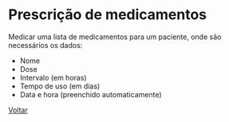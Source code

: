 # Prescrição de medicamentos

Medicar uma lista de medicamentos para um paciente, onde são necessários os dados:

* Nome
* Dose
* Intervalo (em horas)
* Tempo de uso (em dias)
* Data e hora (preenchido automaticamente)



[Voltar](../README.md) 